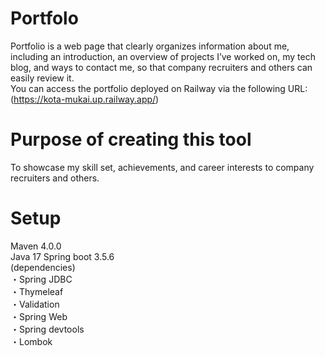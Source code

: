 # Portfolo
Portfolio is a web page that clearly organizes information about me, including an introduction, an overview of projects I’ve worked on, my tech blog, and ways to contact me, so that company recruiters and others can easily review it.  
You can access the portfolio deployed on Railway via the following URL:(https://kota-mukai.up.railway.app/)

# Purpose of creating this tool
To showcase my skill set, achievements, and career interests to company recruiters and others.

# Setup
Maven 4.0.0  
Java 17 
Spring boot 3.5.6  
  (dependencies)  
    ・Spring JDBC  
    ・Thymeleaf  
    ・Validation  
    ・Spring Web  
    ・Spring devtools  
    ・Lombok  
